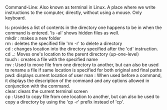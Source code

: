 Command-Line: Also known as terminal in Linux. A place where we write instructions to the computer, directly, without using a mouse. Only keyboard.

ls: provides a list of contents in the directory one happens to be in when the command is entered. 'ls -al' shows hidden files as well.  
mkdir <name>: makes a new folder  
rm <name>: deletes the specified file 'rm -r' to delete a directory  
cd <name>: changes location into the directory specified after the 'cd' instruction. cd ..: Moves one's location to the parent directory (up-one-level)  
touch <name>: creates a file with the specified name  
mv <original item path> <new item path>: Used to move file from one directory to another, but can also be used to rename a file if same location is specified for both original and final paths  
pwd: displays current location of user
man <command>: When used before a command, it displays the description of the command and any options allowed in conjunction with the command.  
clear: clears the current terminal screen  
cp <original item path> <new item path>: Used to copy file from one location to another, but can also be used to copy a directory by using the 'cp -r' prefix instead of 'cp'.  
  